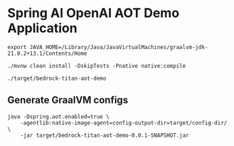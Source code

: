 # Spring AI OpenAI AOT Demo Application

```
export JAVA_HOME=/Library/Java/JavaVirtualMachines/graalvm-jdk-21.0.2+13.1/Contents/Home
```

```
./mvnw clean install -DskipTests -Pnative native:compile
```

```
./target/bedrock-titan-aot-demo
```

## Generate GraalVM configs

```
java -Dspring.aot.enabled=true \
    -agentlib:native-image-agent=config-output-dir=target/config-dir/ \
    -jar target/bedrock-titan-aot-demo-0.0.1-SNAPSHOT.jar
```